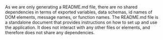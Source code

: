 As we are only generating a README.md file, there are no shared dependencies in terms of exported variables, data schemas, id names of DOM elements, message names, or function names. The README.md file is a standalone document that provides instructions on how to set up and use the application. It does not interact with any other files or elements, and therefore does not share any dependencies.